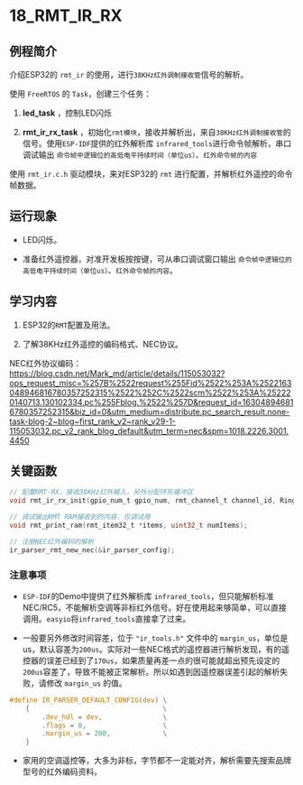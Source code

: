 # 18_RMT_IR_RX

## 例程简介

介绍ESP32的 `rmt_ir` 的使用，进行`38KHz红外调制接收管`信号的解析。

使用 `FreeRTOS` 的 `Task`，创建三个任务：

1. **led_task** ，控制LED闪烁

2. **rmt_ir_rx_task** ，初始化`rmt模块`，接收并解析出，来自`38KHz红外调制接收管`的信号。使用`ESP-IDF`提供的红外解析库 `infrared_tools`进行命令帧解析，串口调试输出 `命令帧中逻辑位的高低电平持续时间（单位us）`、`红外命令帧的内容`

使用 `rmt_ir.c.h` 驱动模块，来对ESP32的 `rmt` 进行配置，并解析红外遥控的命令帧数据。


## 运行现象

* LED闪烁。
 
* 准备红外遥控器，对准开发板按按键，可从串口调试窗口输出 `命令帧中逻辑位的高低电平持续时间（单位us）`、`红外命令帧的内容`。


## 学习内容

1. ESP32的`RMT`配置及用法。

2. 了解38KHz红外遥控的编码格式、NEC协议。

NEC红外协议编码：https://blog.csdn.net/Mark_md/article/details/115053032?ops_request_misc=%257B%2522request%255Fid%2522%253A%2522163048946816780357252315%2522%252C%2522scm%2522%253A%252220140713.130102334.pc%255Fblog.%2522%257D&request_id=163048946816780357252315&biz_id=0&utm_medium=distribute.pc_search_result.none-task-blog-2~blog~first_rank_v2~rank_v29-1-115053032.pc_v2_rank_blog_default&utm_term=nec&spm=1018.2226.3001.4450


## 关键函数

```c
// 配置RMT-RX，接收38KHz红外输入，另外分配环形缓冲区
void rmt_ir_rx_init(gpio_num_t gpio_num, rmt_channel_t channel_id, RingbufHandle_t* ring_buf, size_t rx_buf_size);

// 调试输出RMT RAM接收到的内容，仅调试用
void rmt_print_ram(rmt_item32_t *items, uint32_t numItems);

// 注册NEC红外编码的解析
ir_parser_rmt_new_nec(&ir_parser_config);
```


### 注意事项

* `ESP-IDF`的Demo中提供了红外解析库 `infrared_tools`，但只能解析标准NEC/RC5，不能解析空调等非标红外信号。好在使用起来够简单，可以直接调用。`easyio`将`infrared_tools`直接拿了过来。

* 一般要另外修改时间容差，位于 `"ir_tools.h"` 文件中的 `margin_us`，单位是us，默认容差为`200us`。实际对一些NEC格式的遥控器进行解析发现，有的遥控器的误差已经到了`170us`，如果质量再差一点的很可能就超出预先设定的`200us`容差了，导致不能被正常解析。所以如遇到因遥控器误差引起的解析失败，请修改 `margin_us` 的值。
```c
#define IR_PARSER_DEFAULT_CONFIG(dev) \
    {                                 \
        .dev_hdl = dev,               \
        .flags = 0,                   \
        .margin_us = 200,             \
    }
```

* 家用的空调遥控等，大多为非标，字节都不一定能对齐，解析需要先搜索品牌型号的红外编码资料。

